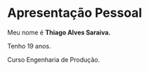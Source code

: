 # Apresentação Pessoal

Meu nome é **Thiago Alves Saraiva.**

Tenho 19 anos.

Curso Engenharia de Produção.

